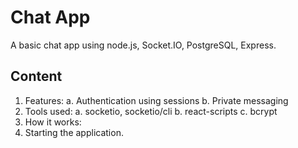 # Chat App 
A basic chat app using node.js, Socket.IO, PostgreSQL, Express.

## Content
1. Features:
  a. Authentication using sessions
  b. Private messaging
2. Tools used:
  a. socketio, socketio/cli
  b. react-scripts
  c. bcrypt
3. How it works:
4. Starting the application.

